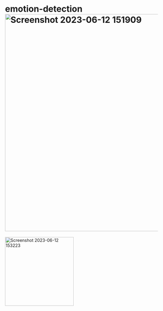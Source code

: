 # emotion-detection<img width="714" alt="Screenshot 2023-06-12 151909" src="https://github.com/anmolsharma2023/emotion-detection/assets/134141662/ac4afb63-3b80-4183-b983-7655fe65102a">
<img width="226" alt="Screenshot 2023-06-12 153223" src="https://github.com/anmolsharma2023/emotion-detection/assets/134141662/cf1fa4cc-10b3-4dc5-afd3-e49fd0be3077">
